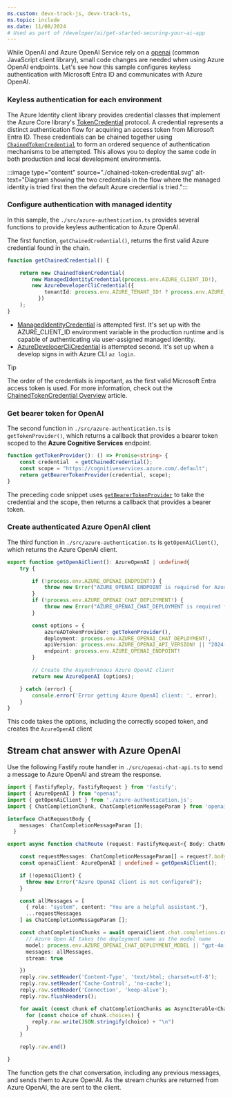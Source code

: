 ```yaml
---
ms.custom: devx-track-js, devx-track-ts, 
ms.topic: include
ms.date: 11/08/2024
# Used as part of /developer/ai/get-started-securing-your-ai-app
---
```


While OpenAI and Azure OpenAI Service rely on a [openai](https://www.npmjs.com/package/openai) (common JavaScript client library), small code changes are needed when using Azure OpenAI endpoints. Let's see how this sample configures keyless authentication with Microsoft Entra ID and communicates with Azure OpenAI.

### Keyless authentication for each environment

The Azure Identity client library provides credential classes that implement the Azure Core library's [TokenCredential](/javascript/api/@azure/identity/tokencredential) protocol. A credential represents a distinct authentication flow for acquiring an access token from Microsoft Entra ID. These credentials can be chained together using [`ChainedTokenCredential`](/javascript/api/%40azure/identity/chainedtokencredential) to form an ordered sequence of authentication mechanisms to be attempted. This allows you to deploy the same code in both production and local development environments.

:::image type="content" source="./chained-token-credential.svg" alt-text="Diagram showing the two credentials in the flow where the managed identity is tried first then the default Azure credential is tried.":::

### Configure authentication with managed identity

In this sample, the `./src/azure-authentication.ts` provides several functions to provide keyless authentication to Azure OpenAI.

The first function, `getChainedCredential()`, returns the first valid Azure credential found in the chain. 

```typescript
function getChainedCredential() {

    return new ChainedTokenCredential(
        new ManagedIdentityCredential(process.env.AZURE_CLIENT_ID!), 
        new AzureDeveloperCliCredential({
            tenantId: process.env.AZURE_TENANT_ID! ? process.env.AZURE_TENANT_ID! : undefined
          })
    );
}
```
* [ManagedIdentityCredential](/javascript/api/@azure/identity/managedidentitycredential) is attempted first. It's set up with the AZURE_CLIENT_ID environment variable in the production runtime and is capable of authenticating via user-assigned managed identity.
* [AzureDeveloperCliCredential](/javascript/api/@azure/identity/azuredeveloperclicredential) is attempted second. It's set up when a develop signs in with Azure CLI `az login`.

>[!TIP]
>The order of the credentials is important, as the first valid Microsoft Entra access token is used. For more information, check out the [ChainedTokenCredential Overview](/javascript/api/@azure/identity/tokencredential) article.

### Get bearer token for OpenAI

The second function in `./src/azure-authentication.ts` is `getTokenProvider()`, which returns a callback that provides a bearer token scoped to the **Azure Cognitive Services** endpoint.

```typescript
function getTokenProvider(): () => Promise<string> {
    const credential  = getChainedCredential();
    const scope = "https://cognitiveservices.azure.com/.default";
    return getBearerTokenProvider(credential, scope);
}
```

The preceding code snippet uses [`getBearerTokenProvider`](/javascript/api/@azure/identity) to take the credential and the scope, then returns a callback that provides a bearer token. 

### Create authenticated Azure OpenAI client

The third function in `./src/azure-authentication.ts` is `getOpenAiClient()`, which returns the Azure OpenAI client. 

```typescript
export function getOpenAiClient(): AzureOpenAI | undefined{
    try {

        if (!process.env.AZURE_OPENAI_ENDPOINT!) {
            throw new Error("AZURE_OPENAI_ENDPOINT is required for Azure OpenAI");
        }
        if (!process.env.AZURE_OPENAI_CHAT_DEPLOYMENT!) {
            throw new Error("AZURE_OPENAI_CHAT_DEPLOYMENT is required for Azure OpenAI");
        }

        const options = { 
            azureADTokenProvider: getTokenProvider(), 
            deployment: process.env.AZURE_OPENAI_CHAT_DEPLOYMENT!, 
            apiVersion: process.env.AZURE_OPENAI_API_VERSION! || "2024-02-15-preview",
            endpoint: process.env.AZURE_OPENAI_ENDPOINT!
        }

        // Create the Asynchronous Azure OpenAI client
        return new AzureOpenAI (options);

    } catch (error) {
        console.error('Error getting Azure OpenAI client: ', error);
    }
}
```

This code takes the options, including the correctly scoped token, and creates the `AzureOpenAI` client

## Stream chat answer with Azure OpenAI 

Use the following Fastify route handler in `./src/openai-chat-api.ts` to send a message to Azure OpenAI and stream the response. 

```typescript
import { FastifyReply, FastifyRequest } from 'fastify';
import { AzureOpenAI } from "openai";
import { getOpenAiClient } from './azure-authentication.js';
import { ChatCompletionChunk, ChatCompletionMessageParam } from 'openai/resources/chat/completions';

interface ChatRequestBody {
    messages: ChatCompletionMessageParam [];
  }

export async function chatRoute (request: FastifyRequest<{ Body: ChatRequestBody }>, reply: FastifyReply) {

    const requestMessages: ChatCompletionMessageParam[] = request?.body?.messages;
    const openaiClient: AzureOpenAI | undefined = getOpenAiClient();

    if (!openaiClient) {
      throw new Error("Azure OpenAI client is not configured");
    }

    const allMessages = [
      { role: "system", content: "You are a helpful assistant."},
      ...requestMessages
    ] as ChatCompletionMessageParam [];

    const chatCompletionChunks = await openaiClient.chat.completions.create({
      // Azure Open AI takes the deployment name as the model name
      model: process.env.AZURE_OPENAI_CHAT_DEPLOYMENT_MODEL || "gpt-4o-mini",
      messages: allMessages,
      stream: true

    })
    reply.raw.setHeader('Content-Type', 'text/html; charset=utf-8');
    reply.raw.setHeader('Cache-Control', 'no-cache');
    reply.raw.setHeader('Connection', 'keep-alive');
    reply.raw.flushHeaders();

    for await (const chunk of chatCompletionChunks as AsyncIterable<ChatCompletionChunk>) {
      for (const choice of chunk.choices) {
        reply.raw.write(JSON.stringify(choice) + "\n")
      }
    }

    reply.raw.end()

}
```

The function gets the chat conversation, including any previous messages, and sends them to Azure OpenAI. As the stream chunks are returned from Azure OpenAI, the are sent to the client. 